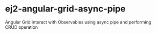 # ej2-angular-grid-async-pipe
Angular Grid interact with Observables using async pipe and performing CRUD operation 
